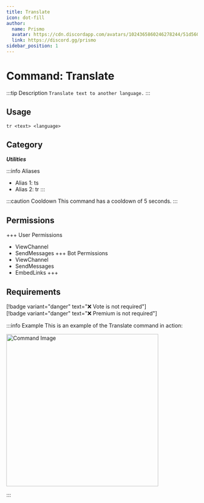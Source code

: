 ```yaml
---
title: Translate
icon: dot-fill
author:
  name: Prismo
  avatar: https://cdn.discordapp.com/avatars/1024365860246278244/51d5603eff69376da9a21e86b07a75bd.png?size=2048
  link: https://discord.gg/prismo
sidebar_position: 1
---
```



# Command: Translate

:::tip Description
`Translate text to another language.`
:::

## Usage

```
tr <text> <language>
```

## Category

_**Utilities**_

:::info Aliases
- Alias 1: ts
- Alias 2: tr
:::

:::caution Cooldown
This command has a cooldown of 5 seconds.
:::

## Permissions

+++ User Permissions
- ViewChannel
- SendMessages
+++ Bot Permissions
- ViewChannel
- SendMessages
- EmbedLinks
+++

## Requirements

[!badge variant="danger" text="❌ Vote is not required"]  
[!badge variant="danger" text="❌ Premium is not required"]

:::info Example
This is an example of the Translate command in action:

<img src="https://i.imgur.com/VI8FbeE.png" alt="Command Image" width="400"/>

:::

